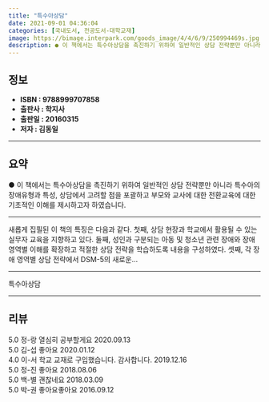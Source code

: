 ```yaml
---
title: "특수아상담"
date: 2021-09-01 04:36:04
categories: [국내도서, 전공도서-대학교재]
image: https://bimage.interpark.com/goods_image/4/4/6/9/250994469s.jpg
description: ● 이 책에서는 특수아상담을 촉진하기 위하여 일반적인 상담 전략뿐만 아니라 특수아의 장애유형과 특성, 상담에서 고려할 점을 포괄하고 부모와 교사에 대한 전환교육에 대한 기초적인 이해를 제시하고자 하였습니다.
---
```


## **정보**

- **ISBN : 9788999707858**
- **출판사 : 학지사**
- **출판일 : 20160315**
- **저자 : 김동일**

------



## **요약**

●  이 책에서는 특수아상담을 촉진하기 위하여 일반적인 상담 전략뿐만 아니라 특수아의 장애유형과 특성, 상담에서 고려할 점을 포괄하고 부모와 교사에 대한 전환교육에 대한 기초적인 이해를 제시하고자 하였습니다.

------

새롭게 집필된 이 책의 특징은 다음과 같다. 첫째, 상담 현장과 학교에서 활용될 수 있는 실무자 교육을 지향하고 있다. 둘째, 성인과 구분되는 아동 및 청소년 관련 장애와 장애 영역별 이해를 확장하고 적절한 상담 전략을 학습하도록 내용을 구성하였다. 셋째, 각 장애 영역별 상담 전략에서 DSM-5의 새로운... 

------


특수아상담 

------


## **리뷰** 

5.0 정-랑 열심히 공부할게요 2020.09.13 <br/>5.0 김-섭 좋아요 2020.01.12 <br/>4.0 이-서 학교 교재로 구입했습니다. 감사합니다. 2019.12.16 <br/>5.0 정-진 좋아요 2018.08.06 <br/>5.0 백-별 괜찮네요 2018.03.09 <br/>5.0 박-권 좋아요좋아요 2016.09.12 <br/>